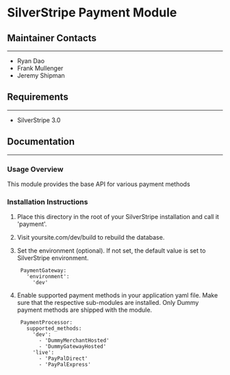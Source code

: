 # SilverStripe Payment Module


## Maintainer Contacts
---------------------
*  Ryan Dao
*  Frank Mullenger
*  Jeremy Shipman

## Requirements
---------------------
* SilverStripe 3.0

## Documentation
---------------------
### Usage Overview
This module provides the base API for various payment methods 

### Installation Instructions

1. Place this directory in the root of your SilverStripe installation and call it 'payment'.
2. Visit yoursite.com/dev/build to rebuild the database.
3. Set the environment (optional). If not set, the default value is set to SilverStripe environment.

        PaymentGateway:
          'environment':
            'dev'
   
            
4. Enable supported payment methods in your application yaml file. Make sure that the respective sub-modules are installed. Only Dummy payment methods are shipped with the module.

        PaymentProcessor:
          supported_methods:
            'dev':
              - 'DummyMerchantHosted'
              - 'DummyGatewayHosted'
            'live':
              - 'PayPalDirect'
              - 'PayPalExpress'
